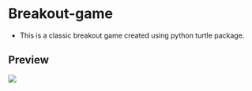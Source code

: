 # Breakout-game

<ul>
  <li>This is a classic breakout game created using python turtle package.</ul> 
 </ul>
 
 <h2>Preview</h3>
 <img src="https://user-images.githubusercontent.com/91461938/190869599-22f3e7a6-280b-4513-a872-17dbc5bcc1ae.png">
